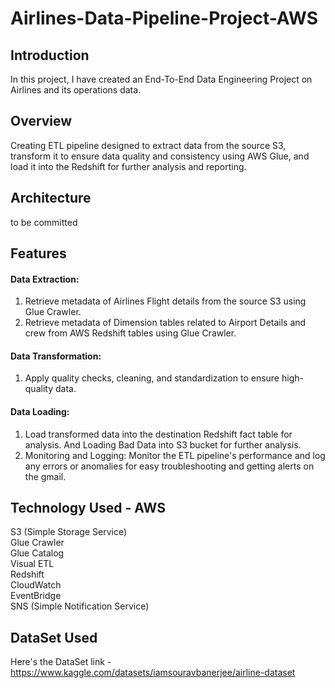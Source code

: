 # Airlines-Data-Pipeline-Project-AWS

## Introduction
In this project, I have created an End-To-End Data Engineering Project on Airlines and its operations data.

## Overview
Creating ETL pipeline designed to extract data from the source S3, transform it to ensure data quality and consistency using AWS Glue, and load it into the Redshift for further analysis and reporting.

## Architecture
to be committed

## Features
#### Data Extraction: 
1. Retrieve metadata of Airlines Flight details from the source S3 using Glue Crawler.
2. Retrieve metadata of Dimension tables related to Airport Details and crew from AWS Redshift tables using Glue Crawler.

#### Data Transformation: 
1. Apply quality checks, cleaning, and standardization to ensure high-quality data.

#### Data Loading: 
1. Load transformed data into the destination Redshift fact table for analysis. And Loading Bad Data into S3 bucket for further analysis.
2. Monitoring and Logging: Monitor the ETL pipeline's performance and log any errors or anomalies for easy troubleshooting and getting alerts on the gmail.

## Technology Used - AWS
S3 (Simple Storage Service) <br />
Glue Crawler <br />
Glue Catalog <br />
Visual ETL <br />
Redshift <br />
CloudWatch <br />
EventBridge <br />
SNS (Simple Notification Service) <br />

## DataSet Used
Here's the DataSet link - https://www.kaggle.com/datasets/iamsouravbanerjee/airline-dataset

